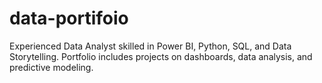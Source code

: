 # data-portifoio
Experienced Data Analyst skilled in Power BI, Python, SQL, and Data Storytelling. Portfolio includes projects on dashboards, data analysis, and predictive modeling.
